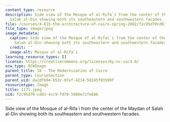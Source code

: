 ```yaml
---
content_type: resource
description: Side view of the Mosque of al-Rifa`i from the center of the Maydan of
  Salah al-Din showing both its southeastern and southwestern facades.
file: /courses/4-615-the-architecture-of-cairo-spring-2002/f2c95d70cd034cc9fdf05906e71fe686_1171.jpeg
file_type: image/jpeg
image_metadata:
  caption: Side view of the Mosque of al-Rifa\`i from the center of the Maydan of
    Salah al-Din showing both its southeastern and southwestern facades.
  credit: ''
  image-alt: Mosque of al-Rifa`i
learning_resource_types: []
license: https://creativecommons.org/licenses/by-nc-sa/4.0/
ocw_type: OCWImage
parent_title: 18 - The Modernization of Cairo
parent_type: CourseSection
parent_uid: da2df894-b53c-07ef-4214-59245f03509f
resourcetype: Image
title: 1171.jpeg
uid: f2c95d70-cd03-4cc9-fdf0-5906e71fe686
---
```

Side view of the Mosque of al-Rifa`i from the center of the Maydan of Salah al-Din showing both its southeastern and southwestern facades.